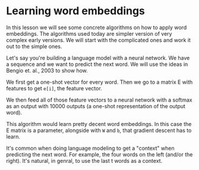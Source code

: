 # Learning word embeddings

In this lesson we will see some concrete algorithms on how to apply word embeddings. The algorithms used today are simpler version of very complex early versions. We will start with the complicated ones and work it out to the simple ones.

Let's say you're building a language model with a neural network. We have a sequence and we want to predict the next word. We will use the ideas in Bengio et. al., 2003 to show how.

We first get a one-shot vector for every word. Then we go to a matrix E with features to get `e[i]`, the feature vector.

We then feed all of those feature vectors to a neural network with a softmax as an output with 10000 outputs (a one-shot representation of the output word).

This algorithm would learn pretty decent word embeddings. In this case the E matrix is a parameter, alongside with `W` and `b`, that gradient descent has to learn.

It's common when doing language modeling to get a "context" when predicting the next word. For example, the four words on the left (and/or the right). It's natural, in genral, to use the last t words as a context.
